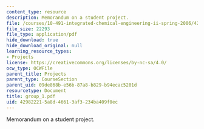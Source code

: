 ```yaml
---
content_type: resource
description: Memorandum on a student project.
file: /courses/10-491-integrated-chemical-engineering-ii-spring-2006/429822215a8d46613af3234ba409f0ec_group_1.pdf
file_size: 22293
file_type: application/pdf
hide_download: true
hide_download_original: null
learning_resource_types:
- Projects
license: https://creativecommons.org/licenses/by-nc-sa/4.0/
ocw_type: OCWFile
parent_title: Projects
parent_type: CourseSection
parent_uid: 09de868b-e56b-87a8-b829-b94ecac5201d
resourcetype: Document
title: group_1.pdf
uid: 42982221-5a8d-4661-3af3-234ba409f0ec
---
```

Memorandum on a student project.